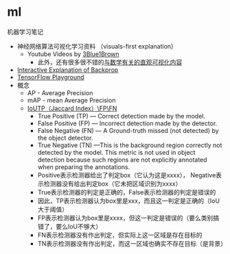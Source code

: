 # ml
机器学习笔记

* 神经网络算法可视化学习资料 （visuals-first explanation）
    *  Youtube Videos by [3Blue1Brown](https://www.youtube.com/playlist?list=PLZHQObOWTQDNU6R1_67000Dx_ZCJB-3pi)
        *  此外，还有很多很不错的[与数学有关的直观可视化内容](https://www.youtube.com/playlist?list=PLZHQObOWTQDPD3MizzM2xVFitgF8hE_ab)
* [Interactive Explanation of Backprop](https://xnought.github.io/backprop-explainer/)
* [TensorFlow Playground](https://playground.tensorflow.org/)
* 概念
    * AP - Average Precision
    * mAP - mean Average Precision
    * [IoUTP（Jaccard Index）\FP\FN](https://learnopencv.com/intersection-over-union-iou-in-object-detection-and-segmentation/)
        * True Positive (TP) — Correct detection made by the model.
        * False Positive (FP) — Incorrect detection made by the detector.
        * False Negative (FN) — A Ground-truth missed (not detected) by the object detector.
        * True Negative (TN) —This is the background region correctly not detected by the model. This metric is not used in object detection because such regions are not explicitly annotated when preparing the annotations.
        * Positive表示检测器给出了判定box（它认为这是xxxx）， Negative表示检测器没有给出判定box（它未把区域识别为xxxx）
        * True表示检测器的判定是正确的，False表示检测器的判定是错误的
        * 因此，TP表示检测器认为box里是xxx，而且这一判定是正确的（IoU大于阈值）
        * FP表示检测器认为box里是xxxx，但这一判定是错误的（要么类别搞错了，要么IoU不够大）
        * FN表示检测器没有作出判定，但实际上这一区域是存在目标的
        * TN表示检测器没有作出判定，而这一区域也确实不存在目标（是背景）
